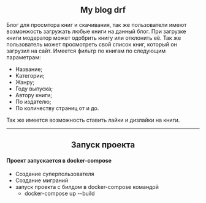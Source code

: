 <h2 align="center">My blog drf</h2>

Блог для просмтора книг и скачивания, так же пользователи имеют возмонжость загружать любые книги на данный блог.
При загрузке книги модератор может одобрить книгу или отклонить её.
Так же пользователь может просмотреть свой список книг, который он загрузил на сайт.
Имеется фильтр по книгам по следующим параметрам:

- Название;
- Категории;
- Жанру;
- Году выпуска;
- Автору книги;
- По издателю;
- По количеству страниц от и до.

Так же имеется возможность ставить лайки и дизлайки на книги.
____

<h2 align="center">Запуск проекта</h2>

#### Проект запускается в docker-compose 

- Создание суперпользователя
- Создание миграний
- запуск проекта с билдом в docker-compose командой 
  - docker-compose up --build